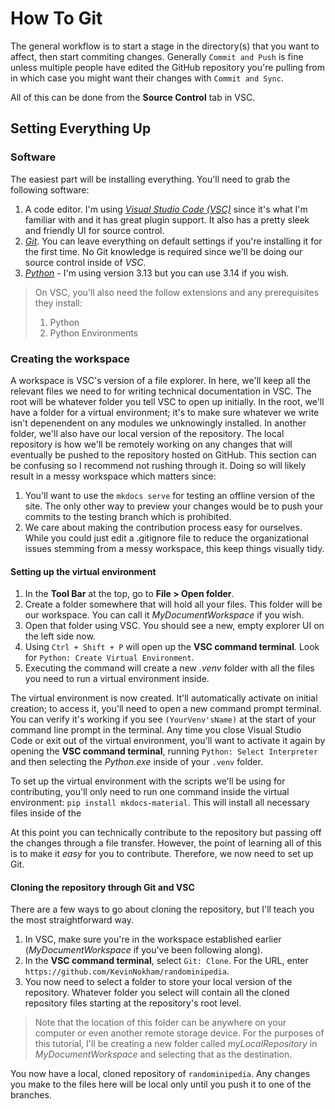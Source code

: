 # How To Git
The general workflow is to start a stage in the directory(s) that you want to affect, then start commiting changes. Generally `Commit and Push` is fine unless multiple people have edited the GitHub repository you're pulling from in which case you might want their changes with `Commit and Sync`.

All of this can be done from the **Source Control** tab in VSC.

## Setting Everything Up
### Software
The easiest part will be installing everything. You'll need to grab the following software:

1. A code editor. I'm using [*Visual Studio Code (VSC)*](https://code.visualstudio.com/Download) since it's what I'm familiar with and it has great plugin support. It also has a pretty sleek and friendly UI for source control.
2. [*Git*](https://git-scm.com/downloads). You can leave everything on default settings if you're installing it for the first time. No Git knowledge is required since we'll be doing our source control inside of *VSC*.
3. [*Python*](https://www.python.org/downloads/) - I'm using version 3.13 but you can use 3.14 if you wish.

> On VSC, you'll also need the follow extensions and any prerequisites they install:
>
> 1. Python
> 2. Python Environments

### Creating the workspace
A workspace is VSC's version of a file explorer. In here, we'll keep all the relevant files we need to for writing technical documentation in VSC. The root will be whatever folder you tell VSC to open up initially. In the root, we'll have a folder for a virtual environment; it's to make sure whatever we write isn't depenendent on any modules we unknowingly installed. In another folder, we'll also have our local version of the repository. The local repository is how we'll be remotely working on any changes that will eventually be pushed to the repository hosted on GitHub. This section can be confusing so I recommend not rushing through it. Doing so will likely result in a messy workspace which matters since:

1. You'll want to use the `mkdocs serve` for testing an offline version of the site. The only other way to preview your changes would be to push your commits to the testing branch which is prohibited.
2. We care about making the contribution process easy for ourselves. While you could just edit a .gitignore file to reduce the organizational issues stemming from a messy workspace, this keep things visually tidy.

#### Setting up the virtual environment
1. In the **Tool Bar** at the top, go to **File > Open folder**.
2. Create a folder somewhere that will hold all your files. This folder will be our workspace. You can call it *MyDocumentWorkspace* if you wish.
3. Open that folder using VSC. You should see a new, empty explorer UI on the left side now.
4. Using `Ctrl + Shift + P` will open up the **VSC command terminal**. Look for `Python: Create Virtual Environment`.
5. Executing the command will create a new *.venv* folder with all the files you need to run a virtual environment inside.

The virtual environment is now created. It'll automatically activate on initial creation; to access it, you'll need to open a new command prompt terminal. You can verify it's working if you see `(YourVenv'sName)` at the start of your command line prompt in the terminal. Any time you close Visual Studio Code or exit out of the virtual environment, you'll want to activate it again by opening the **VSC command terminal**, running `Python: Select Interpreter` and then selecting the *Python.exe* inside of your `.venv` folder.

To set up the virtual environment with the scripts we'll be using for contributing, you'll only need to run one command inside the virtual environment: `pip install mkdocs-material`. This will install all necessary files inside of the 

At this point you can technically contribute to the repository but passing off the changes through a file transfer. However, the point of learning all of this is to make it *easy* for you to contribute. Therefore, we now need to set up Git.

#### Cloning the repository through Git and VSC
There are a few ways to go about cloning the repository, but I'll teach you the most straightforward way.

1. In VSC, make sure you're in the workspace established earlier (*MyDocumentWorkspace* if you've been following along).
2. In the **VSC command terminal**, select `Git: Clone`. For the URL, enter `https://github.com/KevinNokham/randominipedia`.
3. You now need to select a folder to store your local version of the repository. Whatever folder you select will contain all the cloned repository files starting at the repository's root level.
> Note that the location of this folder can be anywhere on your computer or even another remote storage device. For the purposes of this tutorial, I'll be creating a new folder called *myLocalRepository* in *MyDocumentWorkspace* and selecting that as the destination.

You now have a local, cloned repository of `randominipedia`. Any changes you make to the files here will be local only until you push it to one of the branches. 